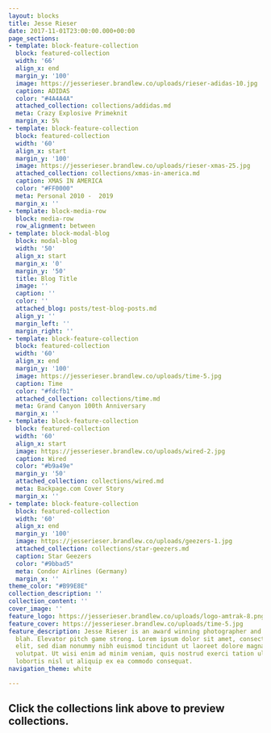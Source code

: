 ```yaml
---
layout: blocks
title: Jesse Rieser
date: 2017-11-01T23:00:00.000+00:00
page_sections:
- template: block-feature-collection
  block: featured-collection
  width: '66'
  align_x: end
  margin_y: '100'
  image: https://jesserieser.brandlew.co/uploads/rieser-adidas-10.jpg
  caption: ADIDAS
  color: "#4A4A4A"
  attached_collection: collections/addidas.md
  meta: Crazy Explosive Primeknit
  margin_x: 5%
- template: block-feature-collection
  block: featured-collection
  width: '60'
  align_x: start
  margin_y: '100'
  image: https://jesserieser.brandlew.co/uploads/rieser-xmas-25.jpg
  attached_collection: collections/xmas-in-america.md
  caption: XMAS IN AMERICA
  color: "#FF0000"
  meta: Personal 2010 -  2019
  margin_x: ''
- template: block-media-row
  block: media-row
  row_alignment: between
- template: block-modal-blog
  block: modal-blog
  width: '50'
  align_x: start
  margin_x: '0'
  margin_y: '50'
  title: Blog Title
  image: ''
  caption: ''
  color: ''
  attached_blog: posts/test-blog-posts.md
  align_y: ''
  margin_left: ''
  margin_right: ''
- template: block-feature-collection
  block: featured-collection
  width: '60'
  align_x: end
  margin_y: '100'
  image: https://jesserieser.brandlew.co/uploads/time-5.jpg
  caption: Time
  color: "#fdcfb1"
  attached_collection: collections/time.md
  meta: Grand Canyon 100th Anniversary 
  margin_x: ''
- template: block-feature-collection
  block: featured-collection
  width: '60'
  align_x: start
  image: https://jesserieser.brandlew.co/uploads/wired-2.jpg
  caption: Wired
  color: "#b9a49e"
  margin_y: '50'
  attached_collection: collections/wired.md
  meta: Backpage.com Cover Story
  margin_x: ''
- template: block-feature-collection
  block: featured-collection
  width: '60'
  align_x: end
  margin_y: '100'
  image: https://jesserieser.brandlew.co/uploads/geezers-1.jpg
  attached_collection: collections/star-geezers.md
  caption: Star Geezers
  color: "#9bbad5"
  meta: Condor Airlines (Germany)
  margin_x: ''
theme_color: "#B99E8E"
collection_description: ''
collection_content: ''
cover_image: ''
feature_logo: https://jesserieser.brandlew.co/uploads/logo-amtrak-8.png
feature_cover: https://jesserieser.brandlew.co/uploads/time-5.jpg
feature_description: Jesse Rieser is an award winning photographer and blah blah blah
  blah. Elevator pitch game strong. Lorem ipsum dolor sit amet, consectetuer adipiscing
  elit, sed diam nonummy nibh euismod tincidunt ut laoreet dolore magna aliquam erat
  volutpat. Ut wisi enim ad minim veniam, quis nostrud exerci tation ullamcorper suscipit
  lobortis nisl ut aliquip ex ea commodo consequat.
navigation_theme: white

---
```

## Click the collections link above to preview collections.
